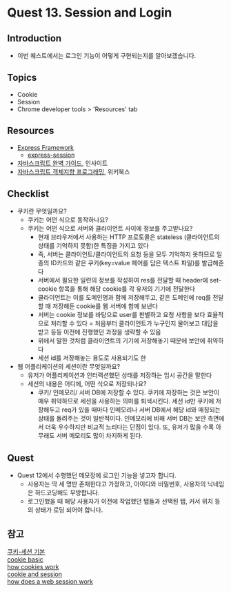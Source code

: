 # Quest 13. Session and Login


## Introduction
* 이번 퀘스트에서는 로그인 기능이 어떻게 구현되는지를 알아보겠습니다.

## Topics
* Cookie
* Session
* Chrome developer tools > 'Resources' tab

## Resources
* [Express Framework](http://expressjs.com/)
  * [express-session](https://github.com/expressjs/session)
* [자바스크립트 완벽 가이드](http://www.yes24.com/24/Goods/8275120?Acode=101), 인사이트
* [자바스크립트 객체지향 프로그래밍](http://www.yes24.com/24/Goods/7276246?Acode=101), 위키북스

## Checklist
* 쿠키란 무엇일까요?
  * 쿠키는 어떤 식으로 동작하나요?
  * 쿠키는 어떤 식으로 서버와 클라이언트 사이에 정보를 주고받나요?
    * 현재 브라우저에서 사용하는 HTTP 프로토콜은 stateless (클라이언트의 상태를 기억하지 못함)한 특징을 가지고 있다
    * 즉, 서버는 클라이언트/클라이언트의 요청 등을 모두 기억하지 못하므로 일종의 ID카드와 같은 쿠키(key=value 페어를 담은 텍스트 파일)를 발급해준다 
    * 서버에서 필요한 일련의 정보를 작성하여 res를 전달할 때 header에 set-cookie 항목을 통해 해당 cookie를 각 유저의 기기에 전달한다
    * 클라이언트는 이를 도메인명과 함께 저장해두고, 같은 도메인에 req를 전달할 때 저장해둔 cookie를 웹 서버에 함께 보낸다
    * 서버는 cookie 정보를 바탕으로 user를 판별하고 요청 사항을 보다 효율적으로 처리할 수 있다 = 처음부터 클라이언트가 누구인지 물어보고 대답을 받고 등등 이전에 진행했던 과정을 생략할 수 있음
    * 위에서 말한 것처럼 클라이언트의 기기에 저장해놓기 때문에 보안에 취약하다
    * 세션 id를 저장해놓는 용도로 사용되기도 한
* 웹 어플리케이션의 세션이란 무엇일까요?
  * 유저가 어플리케이션과 인터랙션했던 상태를 저장하는 임시 공간을 말한다
  * 세션의 내용은 어디에, 어떤 식으로 저장되나요?
    * 쿠키/ 인메모리/ 서버 DB에 저장할 수 있다. 쿠키에 저장하는 것은 보안이 매우 취약하므로 세션을 사용하는 의미를 퇴색시킨다. 
    세션 id만 쿠키에 저장해두고 req가 있을 때마다 인메모리나 서버 DB에서 해당 id와 매칭되는 상태를 돌려주는 것이 일반적이다. 
    인메모리에 비해 서버 DB는 보안 측면에서 더욱 우수하지만 비교적 느리다는 단점이 있다. 또, 유저가 많을 수록 아무래도 서버 메모리도 많이 차지하게 된다.
  
## Quest
* Quest 12에서 수행했던 메모장에 로그인 기능을 넣고자 합니다.
  * 사용자는 딱 세 명만 존재한다고 가정하고, 아이디와 비밀번호, 사용자의 닉네임은 하드코딩해도 무방합니다.
  * 로그인했을 때 해당 사용자가 이전에 작업했던 탭들과 선택된 탭, 커서 위치 등의 상태가 로딩 되어야 합니다.

## 참고
[쿠키-세션 기본](https://cinabrosite.wordpress.com/2017/01/24/cookie_session/)  
[cookie basic](https://computer.howstuffworks.com/cookie1.htm)  
[how cookies work](https://stackoverflow.com/questions/1968722/how-cookies-work)  
[cookie and session](https://stackoverflow.com/questions/11142882/how-do-cookies-and-sessions-work)  
[how does a web session work](https://machinesaredigging.com/2013/10/29/how-does-a-web-session-work/)  